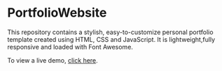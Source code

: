 # PortfolioWebsite

This repository contains a stylish, easy-to-customize personal portfolio template created using HTML, CSS and JavaScript.
It is lightweight,fully responsive and loaded with Font Awesome. 

To view a live demo, [click here](https://www.mohamedabdulaziz.com//).
